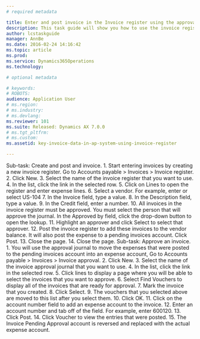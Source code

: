 ```yaml
---
# required metadata

title: Enter and post invoice in the Invoice register using the approval journal
description: This task guide will show you how to use the invoice register to create invoices and then use the approval journal to update the expense accounts.
author: lcstaskguide
manager: AnnBe
ms.date: 2016-02-24 14:16:42
ms.topic: article
ms.prod: 
ms.service: Dynamics365Operations
ms.technology: 

# optional metadata

# keywords: 
# ROBOTS: 
audience: Application User
# ms.region: 
# ms.industry: 
# ms.devlang: 
ms.reviewer: 101
ms.suite: Released: Dynamics AX 7.0.0
# ms.tgt_pltfrm: 
# ms.custom: 
ms.assetid: key-invoice-data-in-ap-system-using-invoice-register

---
```


Sub-task: Create and post and invoice.
1.
Start entering invoices by creating a new invoice register.
Go to Accounts payable &gt; Invoices &gt; Invoice register.
2.
Click New.
3.
Select the name of the invoice register that you want to use.
4.
In the list, click the link in the selected row.
5.
Click on Lines to open the register and enter expense lines.
6.
Select a vendor. For example, enter or select US-104
7.
In the Invoice field, type a value.
8.
In the Description field, type a value.
9.
In the Credit field, enter a number.
10.
All invoices in the invoice register must be approved. You must select the person that will approve the journal.
In the Approved by field, click the drop-down button to open the lookup.
11.
Highlight an approver and click Select to select that approver.
12.
Post the invoice register to add these invoices to the vendor balance. It will also post the expense to a pending invoices account.
Click Post.
13.
Close the page.
14.
Close the page.
Sub-task: Approve an invoice.
1.
You will use the approval journal to move the expenses that were posted to the pending invoices account into an expense account,
Go to Accounts payable &gt; Invoices &gt; Invoice approval.
2.
Click New.
3.
Select the name of the invoice approval journal that you want to use.
4.
In the list, click the link in the selected row.
5.
Click lines to display a page where you will be able to select the invoices that you want to approve.
6.
Select Find Vouchers to display all of the invoices that are ready for approval.
7.
Mark the invoice that you created.
8.
Click Select.
9.
The vouchers that you selected above are moved to this list after you select them.
10.
Click OK.
11.
Click on the account number field to add an expense account to the invoice.
12.
Enter an account number and tab off of the field. For example, enter 600120.
13.
Click Post.
14.
Click Voucher to view the entries that were posted.
15.
The Invoice Pending Approval account is reversed and replaced with the actual expense account.


